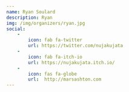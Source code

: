 ```yaml
---
name: Ryan Soulard
description: Ryan 
img: /img/organizers/ryan.jpg
social: 
    -
        icon: fab fa-twitter
        url: https://twitter.com/nujakujata
    -
        icon: fab fa-itch-io
        url: https://nujakujata.itch.io/
    -
        icon: fas fa-globe
        url:  http://marsashton.com
---
```

